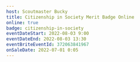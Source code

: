 ```yaml
---
host: Scoutmaster Bucky
title: Citizenship in Society Merit Badge Online
online: true
badge: citizenship-in-society
eventDateStart: 2022-08-03 9:00
eventDateEnd: 2022-08-03 13:30
eventBriteEventId: 372063841967
onSaleDate: 2022-07-01 0:05
---
```

